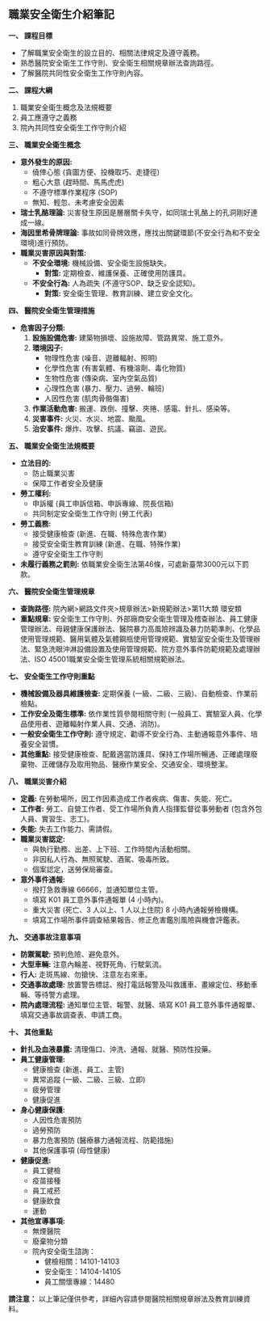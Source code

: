 ## 職業安全衛生介紹筆記

**一、 課程目標**

* 了解職業安全衛生的設立目的、相關法律規定及遵守義務。
* 熟悉醫院安全衛生工作守則、安全衛生相關規章辦法查詢路徑。
* 了解醫院共同性安全衛生工作守則內容。

**二、 課程大綱**

1. 職業安全衛生概念及法規概要
2. 員工應遵守之義務
3. 院內共同性安全衛生工作守則介紹

**三、 職業安全衛生概念**

* **意外發生的原因:**
    * 僥倖心態 (貪圖方便、投機取巧、走捷徑)
    * 粗心大意 (趕時間、馬馬虎虎)
    * 不遵守標準作業程序 (SOP)
    * 無知、輕忽、未考慮安全因素
* **瑞士乳酪理論:** 災害發生原因是層層關卡失守，如同瑞士乳酪上的孔洞剛好連成一線。
* **海因里希骨牌理論:** 事故如同骨牌效應，應找出關鍵環節(不安全行為和不安全環境)進行預防。
* **職業災害原因與對策:**
    * **不安全環境:** 機械設備、安全衛生設施缺失。
        * **對策:**  定期檢查、維護保養、正確使用防護具。
    * **不安全行為:** 人為疏失 (不遵守SOP、缺乏安全認知)。
        * **對策:** 安全衛生管理、教育訓練、建立安全文化。

**四、 醫院安全衛生管理措施**

* **危害因子分類:**
    1. **設施設備危害:** 建築物損壞、設施故障、管路異常、施工意外。
    2. **環境因子:**
        * 物理性危害 (噪音、遊離輻射、照明)
        * 化學性危害 (有害氣體、有機溶劑、毒化物質)
        * 生物性危害 (傳染病、室內空氣品質)
        * 心理性危害 (暴力、壓力、過勞、輪班)
        * 人因性危害 (肌肉骨骼傷害)
    3. **作業活動危害:** 搬運、跌倒、撞擊、夾捲、感電、針扎、感染等。
    4. **災害事件:** 火災、水災、地震、颱風。
    5. **治安事件:** 爆炸、攻擊、抗議、竊盜、遊民。

**五、 職業安全衛生法規概要**

* **立法目的:**
    * 防止職業災害
    * 保障工作者安全及健康
* **勞工權利:**
    * 申訴權 (員工申訴信箱、申訴專線、院長信箱)
    * 共同制定安全衛生工作守則 (勞工代表)
* **勞工義務:**
    * 接受健康檢查 (新進、在職、特殊危害作業)
    * 接受安全衛生教育訓練 (新進、在職、特殊作業)
    * 遵守安全衛生工作守則
* **未履行義務之罰則:**  依職業安全衛生法第46條，可處新臺幣3000元以下罰款。

**六、 醫院安全衛生管理規章**

* **查詢路徑:** 院內網>網路文件夾>規章辦法>新規範辦法>第11大類 環安類
* **重點規章:** 安全衛生工作守則、外部廠商安全衛生管理及稽查辦法、員工健康管理辦法、母親健康保護辦法、醫院暴力高風險辨識及暴力防範準則、化學品使用管理規範、醫用氣體及氣體鋼瓶使用管理規範、實驗室安全衛生及管理辦法、緊急洗眼沖淋設備設置及使用管理規範、院方意外事件防範規範及處理辦法、ISO 45001職業安全衛生管理系統相關規範辦法。

**七、 安全衛生工作守則重點**

* **機械設備及器具維護檢查:** 定期保養 (一級、二級、三級)、自動檢查、作業前檢點。
* **工作安全及衛生標準:** 依作業性質參閱相關守則 (一般員工、實驗室人員、化學品使用者、遊離輻射作業人員、交通、消防)。
* **一般安全衛生工作守則:** 遵守規定、勸導不安全行為、主動通報意外事件、培養安全習慣。
* **其他重點:** 接受健康檢查、配戴適當防護具、保持工作場所暢通、正確處理廢棄物、正確儲存及取用物品、醫療作業安全、交通安全、環境整潔。

**八、 職業災害介紹**

* **定義:** 在勞動場所，因工作因素造成工作者疾病、傷害、失能、死亡。
* **工作者:** 勞工、自營工作者、受工作場所負責人指揮監督從事勞動者 (包含外包人員、實習生、志工)。
* **失能:** 失去工作能力、需請假。
* **職業災害認定:** 
    * 與執行勤務、出差、上下班、工作時間內活動相關。
    * 非因私人行為、無照駕駛、酒駕、吸毒所致。
    * 個案認定，送勞保局審查。
* **意外事件通報:**
    * 撥打急救專線 66666，並通知單位主管。
    * 填寫 K01 員工意外事件通報單 (4 小時內)。
    * 重大災害 (死亡、3 人以上、1 人以上住院) 8 小時內通報勞檢機構。
    * 填寫工作場所事件調查結果報告、修正危害鑑別風險與機會評鑑表。

**九、 交通事故注意事項**

* **防禦駕駛:** 預判危險、避免意外。
* **大型車輛:** 注意內輪差、視野死角、行駛氣流。
* **行人:** 走斑馬線、勿搶快、注意左右來車。
* **交通事故處理:** 放置警告標誌、撥打電話報警及叫救護車、畫線定位、移動車輛、等待警方處理。
* **院內處理流程:** 通知單位主管、報警、就醫、填寫 K01 員工意外事件通報單、填寫交通事故調查表、申請工商。

**十、 其他重點**

* **針扎及血液暴露:** 清理傷口、沖洗、通報、就醫、預防性投藥。
* **員工健康管理:** 
    * 健康檢查 (新進、員工、主管)
    * 異常追蹤 (一級、二級、三級、立即)
    * 疲勞管理
    * 健康促進
* **身心健康保護:** 
    * 人因性危害預防
    * 過勞預防
    * 暴力危害預防 (醫療暴力通報流程、防範措施)
    * 其他保護事項 (母性健康)
* **健康促進:** 
    * 員工健檢
    * 疫苗接種
    * 員工戒菸
    * 健康飲食
    * 運動
* **其他宣導事項:**
    * 無煙醫院
    * 廢棄物分類
    * 院內安全衛生諮詢：
        * 健檢相關：14101-14103
        * 安全衛生：14104-14105
        * 員工關懷專線：14480 

**請注意：** 以上筆記僅供參考，詳細內容請參閱醫院相關規章辦法及教育訓練資料。